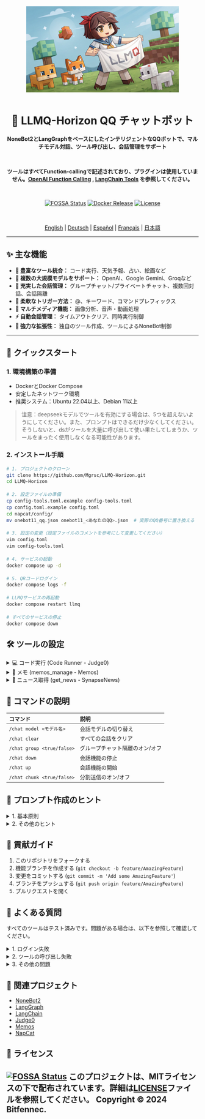 <div align="center">

<img src="static/LLMQ.webp" width="400" style="margin-bottom: 10px;">

# 🤖 LLMQ-Horizon QQ チャットボット

**NoneBot2とLangGraphをベースにしたインテリジェントなQQボットで、マルチモデル対話、ツール呼び出し、会話管理をサポート**

<br>

**ツールはすべてFunction-callingで記述されており、プラグインは使用していません。[OpenAI Function Calling](https://platform.openai.com/docs/guides/function-calling) , [LangChain Tools](https://python.langchain.com/docs/how_to/#tools) を参照してください。**

<br>

[![FOSSA Status](https://app.fossa.com/api/projects/git%2Bgithub.com%2FMgrsc%2FLLMQ-Horizon.svg?type=small)](https://app.fossa.com/projects/git%2Bgithub.com%2FMgrsc%2FLLMQ-Horizon?ref=badge_small)
[![Docker Release](https://img.shields.io/docker/pulls/bitfennec/llmq-horizon?color=%230077c8&label=Docker%20Pulls&logo=docker&logoColor=white&style=flat)](https://hub.docker.com/r/bitfennec/llmq-horizon)
[![License](https://img.shields.io/github/license/Mgrsc/LLMQ-Horizon?color=%2300c853&label=MIT%20License&style=flat)](https://github.com/Mgrsc/LLMQ-Horizon/blob/main/LICENSE)

<br>

[English](https://github.com/Mgrsc/LLMQ-Horizon/blob/main/readmes_i18n/README_en.md) | [Deutsch](https://github.com/Mgrsc/LLMQ-Horizon/blob/main/readmes_i18n/README_de.md) | [Español](https://github.com/Mgrsc/LLMQ-Horizon/blob/main/readmes_i18n/README_es.md) | [Français](https://github.com/Mgrsc/LLMQ-Horizon/blob/main/readmes_i18n/README_fr.md) | [日本語](https://github.com/Mgrsc/LLMQ-Horizon/blob/main/readmes_i18n/README_ja.md)

</div>

---

## ✨ 主な機能

-   **🔌 豊富なツール統合：** コード実行、天気予報、占い、絵画など
-   **🤖 複数の大規模モデルをサポート：** OpenAI、Google Gemini、Groqなど
-   **💬 充実した会話管理：** グループチャット/プライベートチャット、複数回対話、会話隔離
-   **🎯 柔軟なトリガー方法：** @、キーワード、コマンドプレフィックス
-   **🎨 マルチメディア機能：** 画像分析、音声・動画処理
-   **⚡ 自動会話管理：** タイムアウトクリア、同時実行制御
-   **🦖 強力な拡張性：** 独自のツール作成、ツールによるNoneBot制御

---

## 🚀 クイックスタート

### 1. 環境構築の準備

-   DockerとDocker Compose
-   安定したネットワーク環境
-   推奨システム：Ubuntu 22.04以上、Debian 11以上

> 注意：deepseekモデルでツールを有効にする場合は、5つを超えないようにしてください。また、プロンプトはできるだけ少なくしてください。そうしないと、dsがツールを大量に呼び出して使い果たしてしまうか、ツールをまったく使用しなくなる可能性があります。

### 2. インストール手順

```bash
# 1. プロジェクトのクローン
git clone https://github.com/Mgrsc/LLMQ-Horizon.git
cd LLMQ-Horizon

# 2. 設定ファイルの準備
cp config-tools.toml.example config-tools.toml
cp config.toml.example config.toml
cd napcat/config/
mv onebot11_qq.json onebot11_<あなたのQQ>.json  # 実際のQQ番号に置き換える

# 3. 設定の変更（設定ファイルのコメントを参考にして変更してください）
vim config.toml
vim config-tools.toml

# 4. サービスの起動
docker compose up -d

# 5. QRコードログイン
docker compose logs -f

# LLMQサービスの再起動
docker compose restart llmq

# すべてのサービスの停止
docker compose down
```

## 🛠️ ツールの設定

<details>
<summary>💻 コード実行 (Code Runner - Judge0)</summary>

[Judge0 公式デプロイチュートリアル](https://github.com/judge0/judge0/blob/master/CHANGELOG.md)

1.  **Ubuntu 22.04以上の環境とDockerを準備し、cgroup v1を設定：**

    ```bash
    sudo sed -i 's/GRUB_CMDLINE_LINUX=""/GRUB_CMDLINE_LINUX="systemd.unified_cgroup_hierarchy=0"/' /etc/default/grub
    sudo update-grub
    sudo reboot
    ```

2.  **Judge0をデプロイ：**

    ```bash
    wget https://github.com/judge0/judge0/releases/download/v1.13.1/judge0-v1.13.1.zip
    unzip judge0-v1.13.1.zip
    cd judge0-v1.13.1

    # 2つのパスワードを生成し、設定
    openssl rand -hex 32

    # 生成したパスワードを使用して、judge0.confファイルのREDIS_PASSWORDとPOSTGRES_PASSWORD変数を更新します。

    # サービスの起動
    docker-compose up -d db redis
    sleep 10s
    docker-compose up -d
    sleep 5s
    ```

    これで、Judge0 CE v1.13.1インスタンスが起動し、実行されます。http://<あなたのサーバーIPアドレス>:2358/docsにアクセスしてドキュメントを参照してください。

3.  **config-tools.tomlの設定：**

    ```toml
    [code_generation_running]
    judge0_url = "http://your-server:2358"
    judge0_api_key = "your-api-key"
    ```

</details>

<details>
<summary>📝 メモ (memos_manage - Memos)</summary>

[Memos 公式デプロイチュートリアル](https://www.usememos.com/docs/install/container-install)

1.  **環境の準備：**
    - Ubuntu 22.04以上
    - DockerとDocker Compose

2.  **docker-compose.yamlファイルの作成**

    ```yaml
    services:
      memos:
        image: neosmemo/memos:stable
        container_name: memos
        ports:
          - 5230:5230
        volumes:
          - ./memos:/var/opt/memos
        restart: always
    ```

3.  **サービスの起動：**

```bash
docker compose up -d
```

    これで http://<あなたのサーバーIPアドレス>:5230 でmemosにアクセスできるようになり、memosの設定でトークンを取得できます。

4.  **config-tools.tomlの設定：**

```toml
[memos_manage]
url = "http://your-server:5230"
memos_token = "your-memos-token"  # 設定ページから取得したトークン
default_visibility = "PRIVATE"
page_size = 10
user_id = 6
```
</details>

<details>
<summary>📰 ニュース取得 (get_news - SynapseNews)</summary>

[SynapseNews プロジェクトアドレス](https://github.com/Mgrsc/SynapseNews)

1.  **デプロイ手順：**

```bash
git clone https://github.com/Mgrsc/SynapseNews.git
cd synapsenews
# config.tomlの設定
docker compose up -d
```
</details>

## 📝 コマンドの説明

| コマンド                   | 説明                               |
| :------------------------- | :--------------------------------- |
| `/chat model <モデル名>`    | 会話モデルの切り替え               |
| `/chat clear`              | すべての会話をクリア               |
| `/chat group <true/false>`  | グループチャット隔離のオン/オフ     |
| `/chat down`               | 会話機能の停止                     |
| `/chat up`                 | 会話機能の開始                     |
| `/chat chunk <true/false>` | 分割送信のオン/オフ               |

## 🦊 プロンプト作成のヒント

<details>
<summary>1. 基本原則</summary>

-   明確な指示：命令形の言葉を使用して、ユーザーのニーズを明確に述べ、LLMが正確に理解できるようにします。
-   参考例/テキストの提供：詳細な例と情報を提供し、Few-shot-Promptを構成し、LLMが意図の理解を強化するのを助けます。
-   構造化された表現：マーク記号（XMLタグ、トリプルクォート、Markdownなど）を使用して可読性を高め、プロンプトの表現を明確にします。
-   出力制御：出力形式、言語スタイルなどの要件を指定して、LLMがユーザーの期待に合った出力を生成できるようにします。
-   レイアウトの最適化：LLMが理解しやすいように、プロンプトのレイアウトを慎重に調整します。
</details>

<details>
<summary>2. その他のヒント</summary>

-   利用可能なツールをリストし、複雑なツールについては説明と要件を提供します
    ```
    create_speechで音声を生成する
      - 最大40文字、絵文字は不可
      - サポート言語：中国語、英語、日本語、ドイツ語、フランス語、スペイン語、韓国語、アラビア語、ロシア語、オランダ語、イタリア語、ポーランド語、ポルトガル語
      - 使用可能な音色のマッピング:
          クレー = keli
          シグウィン = xigewen
          神子 = shenzi
          ディン・ジェン = dingzhen
          レイ・ジュン = leijun
          レイジーシープ = lanyangyang
    ```
-   ツールから返されたfile://アドレスを送信するように要求します
    ```
      絵を描く、音楽を取得する、ttsは、返されたリンクまたはファイルパスアドレスをユーザーに送信する必要があります
    ```
-   ツールから返されたコンテンツのレイアウト例
    ```
        # ツールの返されたコンテンツレイアウトの最適化例
      get_weather_dataで返されたデータのフォーマット例：
      *   A: 今日の長沙の天気を教えて
          T: ツール`get_weather_data`を呼び出して天気を取得します
          Q:
          🌤️ {場所}の天気
          🌅 日の出と日の入り: {xx:xx}-{xx:xx年を除く}
          ⏱️   時間: {時間}
          🌡️ 温度: {温度}℃
          💧 湿度: {湿度}%
          🧣 体感温度: {体感温度}℃
          🍃 風向風速: {風向}-{風速}
          📋 総合状況: {総合分析}
          赤ちゃんは外出時に服を多く着てくださいね〜風邪に気をつけて
    ```
</details>

## 🤝 貢献ガイド

1.  このリポジトリをフォークする
2.  機能ブランチを作成する (`git checkout -b feature/AmazingFeature`)
3.  変更をコミットする (`git commit -m 'Add some AmazingFeature'`)
4.  ブランチをプッシュする (`git push origin feature/AmazingFeature`)
5.  プルリクエストを開く

## 🤖 よくある質問

すべてのツールはテスト済みです。問題がある場合は、以下を参照して確認してください。

<details>
<summary>1. ログイン失敗</summary>

-   QQ番号の設定が正しいか確認してください
-   napcat設定ファイルの形式を確認してください
-   napcatコンテナログを確認して問題を解決してください

</details>

<details>
<summary>2. ツールの呼び出し失敗</summary>

-   モデルが関数呼び出し機能をサポートしていることを確認してください
-   関連するAPIキー設定を確認してください
-   LLMQコンテナログを確認してエラーを特定してください
-   dockerコンテナに[LangSmith](https://smith.langchain.com/)を追加してデバッグしてください

    ```yaml
    environment:
      - LANGCHAIN_TRACING_V2=true
      - LANGCHAIN_ENDPOINT="https://api.smith.langchain.com"
      - LANGCHAIN_API_KEY="<your_api_key>"
      - LANGCHAIN_PROJECT="<your_project_name>"
    ```

</details>

<details>
<summary>3. その他の問題</summary>

-   その他の問題については、QQグループで話し合ってください
    ![qrcode](static/qrcode.jpg)

</details>

## 🔗 関連プロジェクト

-   [NoneBot2](https://github.com/nonebot/nonebot2)
-   [LangGraph](https://github.com/langchain-ai/langgraph)
-   [LangChain](https://github.com/langchain-ai/langchain)
-   [Judge0](https://github.com/judge0/judge0)
-   [Memos](https://github.com/usememos/memos)
-   [NapCat](https://github.com/NapNeko/NapCatQQ)

## 📄 ライセンス

[![FOSSA Status](https://app.fossa.com/api/projects/git%2Bgithub.com%2FMgrsc%2FLLMQ-Horizon.svg?type=large&issueType=license)](https://app.fossa.com/projects/git%2Bgithub.com%2FMgrsc%2FLLMQ-Horizon?ref=badge_large&issueType=license)
このプロジェクトは、MITライセンスの下で配布されています。詳細は[LICENSE](LICENSE)ファイルを参照してください。
Copyright © 2024 Bitfennec.
---